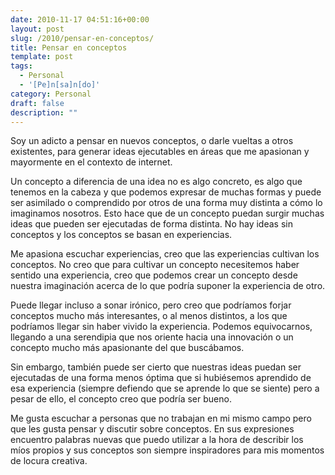 ```yaml
---
date: 2010-11-17 04:51:16+00:00
layout: post
slug: /2010/pensar-en-conceptos/
title: Pensar en conceptos
template: post
tags:
  - Personal
  - '[Pe]n[sa]n[do]'
category: Personal
draft: false
description: ""
---
```


Soy un adicto a pensar en nuevos conceptos, o darle vueltas a otros existentes, para generar ideas ejecutables en áreas que me apasionan y mayormente en el contexto de internet.

Un concepto a diferencia de una idea no es algo concreto, es algo que tenemos en la cabeza y que podemos expresar de muchas formas y puede ser asimilado o comprendido por otros de una forma muy distinta a cómo lo imaginamos nosotros. Esto hace que de un concepto puedan surgir muchas ideas que pueden ser ejecutadas de forma distinta. No hay ideas sin conceptos y los conceptos se basan en experiencias.

Me apasiona escuchar experiencias, creo que las experiencias cultivan los conceptos. No creo que para cultivar un concepto necesitemos haber sentido una experiencia, creo que podemos crear un concepto desde nuestra imaginación acerca de lo que podría suponer la experiencia de otro.

Puede llegar incluso a sonar irónico, pero creo que podríamos forjar conceptos mucho más interesantes, o al menos distintos, a los que podríamos llegar sin haber vivido la experiencia. Podemos equivocarnos, llegando a una serendipia que nos oriente hacia una innovación o un concepto mucho más apasionante del que buscábamos.

Sin embargo, también puede ser cierto que nuestras ideas puedan ser ejecutadas de una forma menos óptima que si hubiésemos aprendido de esa experiencia (siempre defiendo que se aprende lo que se siente) pero a pesar de ello, el concepto creo que podría ser bueno.

Me gusta escuchar a personas que no trabajan en mi mismo campo pero que les gusta pensar y discutir sobre conceptos. En sus expresiones encuentro palabras nuevas que puedo utilizar a la hora de describir los míos propios y sus conceptos son siempre inspiradores para mis momentos de locura creativa.
